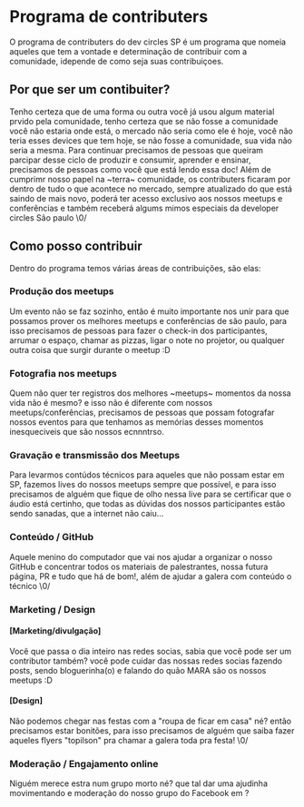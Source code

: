 # Programa de contributers

O programa de contributers do dev circles SP é um programa que nomeia aqueles que tem a vontade e determinação de contribuir com a comunidade, idepende de como seja suas contribuiçoes.

## Por que ser um contibuiter?
Tenho certeza que de uma forma ou outra vocẽ já usou algum material prvido pela comunidade, tenho certeza que se não fosse a comunidade você não estaria onde está, o mercado não seria como ele é hoje, você não teria esses devices que tem hoje, se não fosse a comunidade, sua vida não seria a mesma. Para continuar precisamos de pessoas que queiram parcipar desse ciclo de produzir e consumir, aprender e ensinar, precisamos de pessoas como você que está lendo essa doc!
Além de cumprimr nosso papel na ~terra~ comunidade, os contributers ficaram por dentro de tudo o que acontece no mercado, sempre atualizado do que está saindo de mais novo, poderá ter acesso exclusivo aos nossos meetups e conferências e também receberá algums mimos especiais da developer circles São paulo \0/

## Como posso contribuir
Dentro do programa temos várias áreas de contribuições, são elas:

### Produção dos meetups
Um evento não se faz sozinho, então é muito importante nos unir para que possamos prover os melhores meetups e conferências de são paulo, para isso precisamos de pessoas para fazer o check-in dos participantes, arrumar o espaço, chamar as pizzas, ligar o note no projetor, ou qualquer outra coisa que surgir durante o meetup :D

### Fotografia nos meetups
Quem não quer ter registros dos melhores ~meetups~ momentos da nossa vida não é mesmo? e isso não é diferente com nossos meetups/conferências, precisamos de pessoas que possam fotografar nossos eventos para que tenhamos as memórias desses momentos inesqueciveis que são nossos ecnnntrso.

###  Gravação e transmissão dos Meetups
Para levarmos contúdos técnicos para aqueles que não possam estar em SP, fazemos lives do nossos meetups sempre que possível, e para isso precisamos de alguém que fique de olho nessa live para se certificar que o áudio está certinho, que todas as dúvidas dos nossos participantes estão sendo sanadas, que a internet não caiu... 

### Conteúdo / GitHub
Aquele menino do computador que vai nos ajudar a organizar o nosso GitHub e concentrar todos os materiais de palestrantes, nossa futura página, PR e tudo que há de bom!, além de ajudar a galera com conteúdo o técnico \0/

### Marketing / Design
#### [Marketing/divulgação]

Você que passa o dia inteiro nas redes socias, sabia que você pode ser um contributor também? você pode cuidar das nossas redes socias fazendo posts, sendo bloguerinha(o) e falando do quão MARA são os nossos meetups :D

#### [Design]

Não podemos chegar nas festas com a "roupa de ficar em casa" né? então precisamos estar bonitões, para isso precisamos de alguém que saiba fazer aqueles flyers "topilson" pra chamar a galera toda pra festa! \0/ 

### Moderação / Engajamento online
Niguém merece estra num grupo morto né? que tal dar uma ajudinha movimentando e moderação do nosso grupo do Facebook em ?

